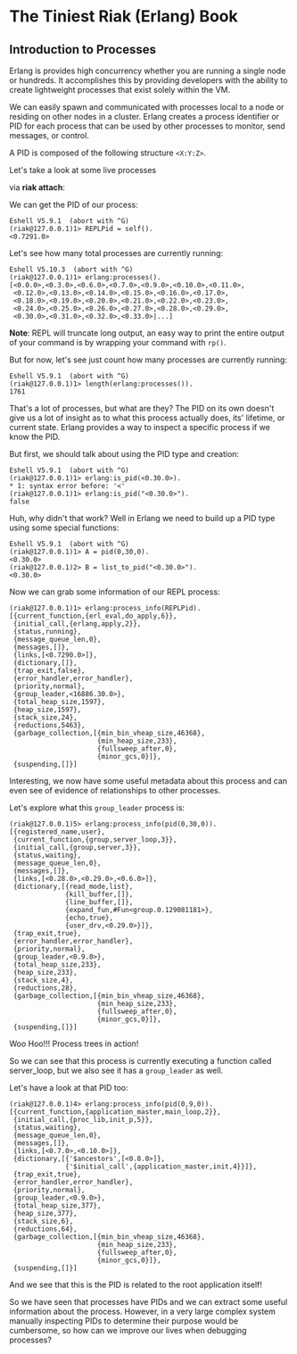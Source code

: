 # The Tiniest Riak (Erlang) Book

## Introduction to Processes

Erlang is provides high concurrency whether you are running a single node or hundreds.  It accomplishes this by providing developers with the ability to create lightweight processes that exist solely within the VM.  

We can easily spawn and communicated with processes local to a node or residing on other nodes in a cluster.  Erlang creates a process identifier or PID for each process that can be used by other processes to monitor, send messages, or control.  

A PID is composed of the following structure `<X:Y:Z>`.  

Let's take a look at some live processes

via **riak attach**:

We can get the PID of our process:

```
Eshell V5.9.1  (abort with ^G)
(riak@127.0.0.1)1> REPLPid = self().
<0.7291.0>
```

Let's see how many total processes are currently running:

```
Eshell V5.10.3  (abort with ^G)
(riak@127.0.0.1)1> erlang:processes().
[<0.0.0>,<0.3.0>,<0.6.0>,<0.7.0>,<0.9.0>,<0.10.0>,<0.11.0>,
 <0.12.0>,<0.13.0>,<0.14.0>,<0.15.0>,<0.16.0>,<0.17.0>,
 <0.18.0>,<0.19.0>,<0.20.0>,<0.21.0>,<0.22.0>,<0.23.0>,
 <0.24.0>,<0.25.0>,<0.26.0>,<0.27.0>,<0.28.0>,<0.29.0>,
 <0.30.0>,<0.31.0>,<0.32.0>,<0.33.0>|...]

```

**Note**: REPL will truncate long output, an easy way to print the entire output of your command is by wrapping your command with `rp()`.

But for now, let's see just count how many processes are currently running:

```
Eshell V5.9.1  (abort with ^G)
(riak@127.0.0.1)1> length(erlang:processes()).
1761
```

That's a lot of processes, but what are they?  The PID on its own doesn't give us a lot of insight as to what this process actually does, its' lifetime, or current state.  Erlang provides a way to inspect a specific process if we know the PID.

But first, we should talk about using the PID type and creation:

```
Eshell V5.9.1  (abort with ^G)
(riak@127.0.0.1)1> erlang:is_pid(<0.30.0>).
* 1: syntax error before: '<'
(riak@127.0.0.1)1> erlang:is_pid("<0.30.0>").
false
```

Huh, why didn't that work?  Well in Erlang we need to build up a PID type using some special functions:

```
Eshell V5.9.1  (abort with ^G)
(riak@127.0.0.1)1> A = pid(0,30,0).
<0.30.0>
(riak@127.0.0.1)2> B = list_to_pid("<0.30.0>").
<0.30.0>
```

Now we can grab some information of our REPL process:

```
(riak@127.0.0.1)1> erlang:process_info(REPLPid).
[{current_function,{erl_eval,do_apply,6}},
 {initial_call,{erlang,apply,2}},
 {status,running},
 {message_queue_len,0},
 {messages,[]},
 {links,[<0.7290.0>]},
 {dictionary,[]},
 {trap_exit,false},
 {error_handler,error_handler},
 {priority,normal},
 {group_leader,<16886.30.0>},
 {total_heap_size,1597},
 {heap_size,1597},
 {stack_size,24},
 {reductions,5463},
 {garbage_collection,[{min_bin_vheap_size,46368},
                      {min_heap_size,233},
                      {fullsweep_after,0},
                      {minor_gcs,0}]},
 {suspending,[]}]
```

Interesting, we now have some useful metadata about this process and can even see of evidence of relationships to other processes.

Let's explore what this `group_leader` process is:

```
(riak@127.0.0.1)5> erlang:process_info(pid(0,30,0)).
[{registered_name,user},
 {current_function,{group,server_loop,3}},
 {initial_call,{group,server,3}},
 {status,waiting},
 {message_queue_len,0},
 {messages,[]},
 {links,[<0.28.0>,<0.29.0>,<0.6.0>]},
 {dictionary,[{read_mode,list},
              {kill_buffer,[]},
              {line_buffer,[]},
              {expand_fun,#Fun<group.0.129081181>},
              {echo,true},
              {user_drv,<0.29.0>}]},
 {trap_exit,true},
 {error_handler,error_handler},
 {priority,normal},
 {group_leader,<0.9.0>},
 {total_heap_size,233},
 {heap_size,233},
 {stack_size,4},
 {reductions,28},
 {garbage_collection,[{min_bin_vheap_size,46368},
                      {min_heap_size,233},
                      {fullsweep_after,0},
                      {minor_gcs,0}]},
 {suspending,[]}]

```

Woo Hoo!!! Process trees in action! 

So we can see that this process is currently executing a function called server_loop, but we also see it has a `group_leader` as well.  

Let's have a look at that PID too:

```
(riak@127.0.0.1)4> erlang:process_info(pid(0,9,0)). 
[{current_function,{application_master,main_loop,2}},
 {initial_call,{proc_lib,init_p,5}},
 {status,waiting},
 {message_queue_len,0},
 {messages,[]},
 {links,[<0.7.0>,<0.10.0>]},
 {dictionary,[{'$ancestors',[<0.8.0>]},
              {'$initial_call',{application_master,init,4}}]},
 {trap_exit,true},
 {error_handler,error_handler},
 {priority,normal},
 {group_leader,<0.9.0>},
 {total_heap_size,377},
 {heap_size,377},
 {stack_size,6},
 {reductions,64},
 {garbage_collection,[{min_bin_vheap_size,46368},
                      {min_heap_size,233},
                      {fullsweep_after,0},
                      {minor_gcs,0}]},
 {suspending,[]}]
```

And we see that this is the PID is related to the root application itself!

So we have seen that processes have PIDs and we can extract some useful information about the process.  However, in a very large complex system manually inspecting PIDs to determine their purpose would be cumbersome, so how can we improve our lives when debugging processes?
